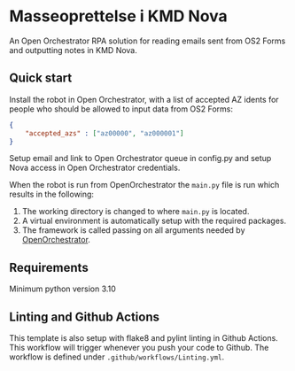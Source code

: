 # Masseoprettelse i KMD Nova
An Open Orchestrator RPA solution for reading emails sent from OS2 Forms and outputting notes in KMD Nova.

## Quick start

Install the robot in Open Orchestrator, with a list of accepted AZ idents for people who should be allowed to input data from OS2 Forms:

```json
{
    "accepted_azs" : ["az00000", "az000001"]
}
```

Setup email and link to Open Orchestrator queue in config.py and setup Nova access in Open Orchestrator credentials.

When the robot is run from OpenOrchestrator the `main.py` file is run which results
in the following:
1. The working directory is changed to where `main.py` is located.
2. A virtual environment is automatically setup with the required packages.
3. The framework is called passing on all arguments needed by [OpenOrchestrator](https://github.com/itk-dev-rpa/OpenOrchestrator).

## Requirements
Minimum python version 3.10

## Linting and Github Actions

This template is also setup with flake8 and pylint linting in Github Actions.
This workflow will trigger whenever you push your code to Github.
The workflow is defined under `.github/workflows/Linting.yml`.

